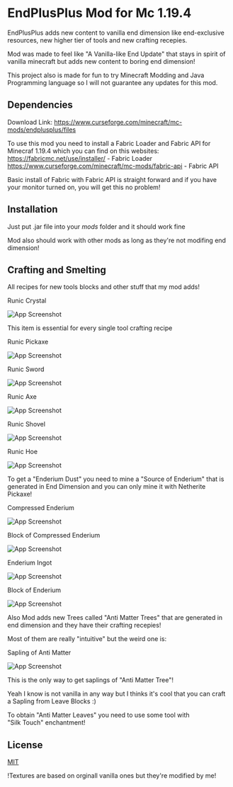 # EndPlusPlus Mod for Mc 1.19.4 

EndPlusPlus adds new content to vanilla end dimension like end-exclusive resources, new higher tier of tools and new crafting recepies.

Mod was made to feel like "A Vanilla-like End Update" that stays in spirit of vanilla minecraft but adds new content to boring end dimension!

This project also is made for fun to try Minecraft Modding and Java Programming language so I will not guarantee any updates for this mod.




## Dependencies
Download Link:
https://www.curseforge.com/minecraft/mc-mods/endplusplus/files

To use this mod you need to install a Fabric Loader and Fabric API for Minecraf 1.19.4 which you can find on this websites:
https://fabricmc.net/use/installer/ - Fabric Loader
https://www.curseforge.com/minecraft/mc-mods/fabric-api - Fabric API

Basic install of Fabric with Fabric API is straight forward and if you have your monitor turned on, you will get this no problem!

## Installation
Just put .jar file into your *mods* folder and it should work fine

Mod also should work with other mods as long as they're not modifing end dimension!


## Crafting  and Smelting 
All recipes for new tools blocks and other stuff that my mod adds!

Runic Crystal

![App Screenshot](https://i.imgur.com/abTr5gH.png)

This item is essential for every single tool crafting recipe

Runic Pickaxe

![App Screenshot](https://i.imgur.com/8iCef8B.png)

Runic Sword

![App Screenshot](https://i.imgur.com/ev3129H.png)

Runic Axe

![App Screenshot](https://i.imgur.com/WkaZ91T.png)

Runic Shovel

![App Screenshot](https://i.imgur.com/Ld8xJ3B.png)

Runic Hoe

![App Screenshot](https://i.imgur.com/k7CnuOQ.png)

To get a "Enderium Dust" you need to mine a "Source of Enderium" that is generated in End Dimension and you can only mine it with Netherite Pickaxe!

Compressed Enderium 

![App Screenshot](https://i.imgur.com/StA2TVq.png)

Block of Compressed Enderium

![App Screenshot](https://i.imgur.com/d0iDCFH.png)

Enderium Ingot

![App Screenshot](https://i.imgur.com/2qQuOzJ.png)

Block of Enderium

![App Screenshot](https://i.imgur.com/DuQ3B2s.png)

Also Mod adds new Trees called "Anti Matter Trees" that are generated in end dimension and they have their crafting recepies!

Most of them are really "intuitive" but the weird one is:

Sapling of Anti Matter

![App Screenshot](https://i.imgur.com/aaUC6tT.png)

This is the only way to get saplings of "Anti Matter Tree"!

Yeah I know is not vanilla in any way but I thinks it's cool that you can craft a Sapling from Leave Blocks :)

To obtain "Anti Matter Leaves" you need to use some tool with  
"Silk Touch" enchantment!










## License

[MIT](https://choosealicense.com/licenses/mit/)

!Textures are based on orginall vanilla ones but they're modified by me!

